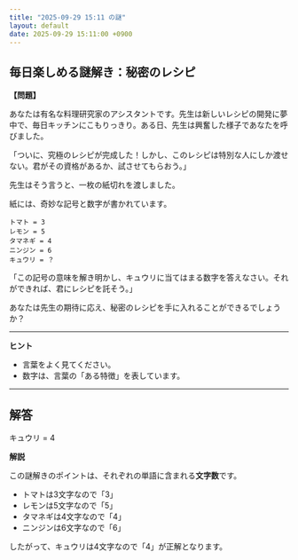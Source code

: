 ```yaml
---
title: "2025-09-29 15:11 の謎"
layout: default
date: 2025-09-29 15:11:00 +0900
---
```

## 毎日楽しめる謎解き：秘密のレシピ

**【問題】**

あなたは有名な料理研究家のアシスタントです。先生は新しいレシピの開発に夢中で、毎日キッチンにこもりっきり。ある日、先生は興奮した様子であなたを呼びました。

「ついに、究極のレシピが完成した！しかし、このレシピは特別な人にしか渡せない。君がその資格があるか、試させてもらおう。」

先生はそう言うと、一枚の紙切れを渡しました。

紙には、奇妙な記号と数字が書かれています。

```
トマト = 3
レモン = 5
タマネギ = 4
ニンジン = 6
キュウリ = ？
```

「この記号の意味を解き明かし、キュウリに当てはまる数字を答えなさい。それができれば、君にレシピを託そう。」

あなたは先生の期待に応え、秘密のレシピを手に入れることができるでしょうか？

---

**ヒント**

*   言葉をよく見てください。
*   数字は、言葉の「ある特徴」を表しています。

---

## 解答

キュウリ = 4

**解説**

この謎解きのポイントは、それぞれの単語に含まれる**文字数**です。

*   トマトは3文字なので「3」
*   レモンは5文字なので「5」
*   タマネギは4文字なので「4」
*   ニンジンは6文字なので「6」

したがって、キュウリは4文字なので「4」が正解となります。
